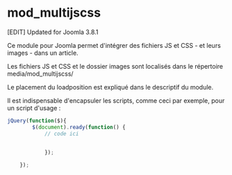 mod_multijscss
==============

 [EDIT] Updated for Joomla 3.8.1

Ce module pour Joomla permet d'intégrer des fichiers JS et CSS - et leurs images - dans un article.

Les fichiers JS et CSS et le dossier images sont localisés dans le répertoire media/mod_multijscss/

Le placement du loadposition est expliqué dans le descriptif du module. 

Il est indispensable d'encapsuler les scripts, comme ceci par exemple, pour un script d'usage :


```javascript
jQuery(function($){
		$(document).ready(function() {
			// code ici

				
			});

	});
```
